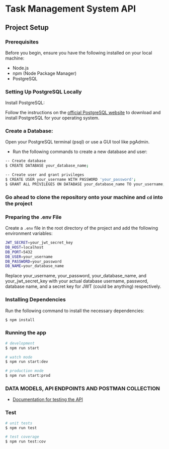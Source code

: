 # Task Management System API

## Project Setup
### Prerequisites
Before you begin, ensure you have the following installed on your local machine:

- Node.js
- npm (Node Package Manager)
- PostgreSQL


### Setting Up PostgreSQL Locally
Install PostgreSQL:

Follow the instructions on the [official PostgreSQL website](https://www.postgresql.org/download/) to download and install PostgreSQL for your operating system.


### Create a Database:

Open your PostgreSQL terminal (psql) or use a GUI tool like pgAdmin.
- Run the following commands to create a new database and user:

```bash
-- Create database
$ CREATE DATABASE your_database_name;

-- Create user and grant privileges
$ CREATE USER your_username WITH PASSWORD 'your_password';
$ GRANT ALL PRIVILEGES ON DATABASE your_database_name TO your_username;

```

### Go ahead to clone the repository onto your machine and `cd` into the project



### Preparing the .env File
Create a `.env` file in the root directory of the project and add the following environment variables:

```bash
JWT_SECRET=your_jwt_secret_key
DB_HOST=localhost
DB_PORT=5432
DB_USER=your_username
DB_PASSWORD=your_password
DB_NAME=your_database_name
```
Replace your_username, your_password, your_database_name, and your_jwt_secret_key with your actual database username, password, database name, and a secret key for JWT (could be anything) respectively.


### Installing Dependencies
Run the following command to install the necessary dependencies:

```bash
$ npm install
```

### Running the app

```bash
# development
$ npm run start

# watch mode
$ npm run start:dev

# production mode
$ npm run start:prod
```


### DATA MODELS, API ENDPOINTS AND POSTMAN COLLECTION
- [Documentation for testing the API](https://docs.google.com/document/d/1ql0IxcfrYx6Ff81SKlp99XpAuzugy7ju4ffF0fVC6-g/edit?usp=sharing)


### Test

```bash
# unit tests
$ npm run test

# test coverage
$ npm run test:cov
```

